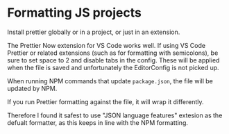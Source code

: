 # Formatting JS projects

Install prettier globally or in a project, or just in an extension.

The Prettier Now extension for VS Code works well. If using VS Code Prettier or related extensions (such as for formatting with semicolons), be sure to set space to 2 and disable tabs in the config. These will be applied when the file is saved and unfortunately the EditorConfig is not picked up.

When running NPM commands that update `package.json`, the file will be updated by NPM.

If you run Prettier formatting against the file, it will wrap it differently.

Therefore I found it safest to use "JSON language features" extesion as the defualt formatter, as this keeps in line with the NPM formatting.
